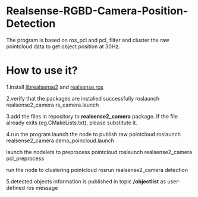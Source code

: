 # Realsense-RGBD-Camera-Position-Detection
The program is based on ros_pcl and pcl, filter and cluster the raw pointcloud data to get object position at 30Hz.

# How to use it?
1.install [librealsense2](http://wiki.ros.org/librealsense2) and [realsense ros](wiki.ros.org/realsense2_camera)

2.verify that the packages are installed successfully
    roslaunch realsense2_camera rs_camera.launch

3.add the files in repository to **realsense2_camera** package.
If the file already exits (eg.CMakeLists.txt), please substitute it.

4.run the program
launch the node to publish raw pointcloud
    roslaunch realsense2_camera demo_poincloud.launch

launch the nodelets to preprocess pointcloud
    roslaunch realsense2_camera pcl_preprocess
    
run the node to clustering pointcloud
    rosrun realsense2_camera detection
    
5.detected objects information is published in topic **/objectlist** as user-defined ros message
